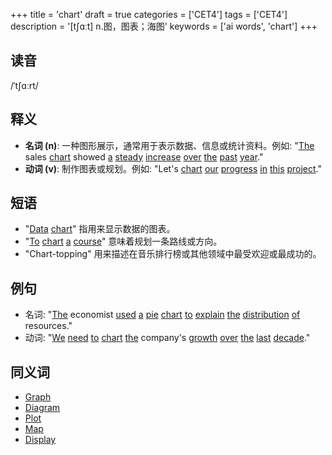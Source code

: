 +++
title = 'chart'
draft = true
categories = ['CET4']
tags = ['CET4']
description = '[t∫ɑːt] n.图，图表；海图'
keywords = ['ai words', 'chart']
+++

## 读音
/ˈtʃɑːrt/

## 释义
- **名词 (n)**: 一种图形展示，通常用于表示数据、信息或统计资料。例如: "[The](/post/the/) sales [chart](/post/chart/) showed [a](/post/a/) [steady](/post/steady/) [increase](/post/increase/) [over](/post/over/) [the](/post/the/) [past](/post/past/) [year](/post/year/)."
- **动词 (v)**: 制作图表或规划。例如: "Let's [chart](/post/chart/) [our](/post/our/) [progress](/post/progress/) [in](/post/in/) [this](/post/this/) [project](/post/project/)."

## 短语
- "[Data](/post/data/) [chart](/post/chart/)" 指用来显示数据的图表。
- "[To](/post/to/) [chart](/post/chart/) [a](/post/a/) [course](/post/course/)" 意味着规划一条路线或方向。
- "Chart-topping" 用来描述在音乐排行榜或其他领域中最受欢迎或最成功的。

## 例句
- 名词: "[The](/post/the/) economist [used](/post/used/) [a](/post/a/) [pie](/post/pie/) [chart](/post/chart/) [to](/post/to/) [explain](/post/explain/) [the](/post/the/) [distribution](/post/distribution/) [of](/post/of/) resources."
- 动词: "[We](/post/we/) [need](/post/need/) [to](/post/to/) [chart](/post/chart/) [the](/post/the/) company's [growth](/post/growth/) [over](/post/over/) [the](/post/the/) [last](/post/last/) [decade](/post/decade/)."

## 同义词
- [Graph](/post/graph/)
- [Diagram](/post/diagram/)
- [Plot](/post/plot/)
- [Map](/post/map/)
- [Display](/post/display/)
